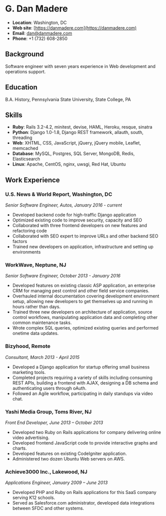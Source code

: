# G. Dan Madere

* **Location**: Washington, DC
* **Web site**: [https://danmadere.com](https://danmadere.com)
* **Email**: dan@danmadere.com
* **Phone**: +1 (732) 608-2850

## Background

Software engineer with seven years experience in Web development and operations support.

## Education

B.A. History, Pennsylvania State University, State College, PA

## Skills

* **Ruby**: Rails 3.2-­4.2, minitest, devise, HAML, Heroku, resque, sinatra
* **Python**: Django 1.0-­1.8, Django REST framework, allauth, south, threading
* **Web**: XHTML, CSS, JavaScript, jQuery, jQuery mobile, Leaflet, memcached
* **Database**: MySQL, Postgres, SQL Server, MongoDB, Redis, Elasticsearch
* **Linux**: Apache, CentOS, nginx, uwsgi, Red Hat, Ubuntu

## Work Experience

### U.S. News & World Report, Washington, DC
_Senior Software Engineer, Autos, January 2016 - current_

* Developed backend code for high-traffic Django application
* Optimized existing code to improve security, capacity and SEO
* Collaborated with three frontend developers on new features and refactoring code
* Collaborated with SEO expert to improve URLs and other backend SEO factors
* Trained new developers on application, infrastructure and setting up environments

### WorkWave, Neptune, NJ
_Senior Software Engineer, October 2013 - January 2016_

* Developed features on existing classic ASP application, an enterprise CRM for managing pest control and other field service companies.
* Overhauled internal documentation covering development environment setup, allowing new developers to get themselves up and running in hours rather than days.
* Trained three new developers on architecture of application, source control workflows, manipulating application data and completing other common maintenance tasks.
* Wrote complex SQL queries, optimized existing queries and performed one­time data updates.

### Bizyhood, Remote
_Consultant, March 2013 - April 2015_

* Developed a Django application for start­up offering small business marketing tools.
* Completed projects requiring a variety of skills including consuming REST APIs, building a front­end with AJAX, designing a DB schema and authenticating users through oAuth.
* Followed an Agile workflow, participating in daily stand­ups via video chat.

### Yashi Media Group, Toms River, NJ
_Front End Developer, June 2013 – October 2013_

* Developed two Ruby on Rails applications for company delivering online video advertising.
* Developed front­end JavaScript code to provide interactive graphs and charts.
* Developed features on existing CodeIgniter application.
* Administered two dozen Ubuntu Web servers on AWS.

### Achieve3000 Inc., Lakewood, NJ
_Applications Engineer, January 2009 – June 2013_

* Developed PHP and Ruby on Rails applications for this SaaS company serving K­12 schools.
* Served as Salesforce.com administrator, developed data integrations between SFDC and other systems.
